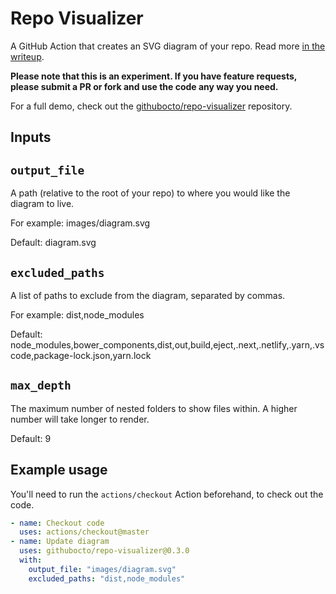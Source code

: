 # Repo Visualizer

A GitHub Action that creates an SVG diagram of your repo. Read more [in the writeup](https://octo.github.com/projects/repo-visualization).

**Please note that this is an experiment. If you have feature requests, please submit a PR or fork and use the code any way you need.**

For a full demo, check out the [githubocto/repo-visualizer](https://github.com/githubocto/repo-visualizer) repository.

## Inputs

## `output_file`

A path (relative to the root of your repo) to where you would like the diagram to live.

For example: images/diagram.svg

Default: diagram.svg

## `excluded_paths`

A list of paths to exclude from the diagram, separated by commas.

For example: dist,node_modules

Default: node_modules,bower_components,dist,out,build,eject,.next,.netlify,.yarn,.vscode,package-lock.json,yarn.lock

## `max_depth`

The maximum number of nested folders to show files within. A higher number will take longer to render.

Default: 9

## Example usage

You'll need to run the `actions/checkout` Action beforehand, to check out the code.

```yaml
- name: Checkout code
  uses: actions/checkout@master
- name: Update diagram
  uses: githubocto/repo-visualizer@0.3.0
  with:
    output_file: "images/diagram.svg"
    excluded_paths: "dist,node_modules"
```
